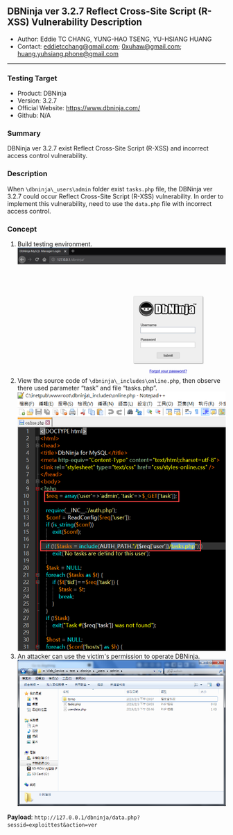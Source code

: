 ## DBNinja ver 3.2.7 Reflect Cross-Site Script (R-XSS) Vulnerability Description
- Author: Eddie TC CHANG, YUNG-HAO TSENG, YU-HSIANG HUANG
- Contact: eddietcchang@gmail.com; 0xuhaw@gmail.com; huang.yuhsiang.phone@gmail.com
---
### Testing Target
- Product: DBNinja
- Version: 3.2.7
- Official Website: https://www.dbninja.com/
- Github: N/A

### Summary
DBNinja ver 3.2.7 exist Reflect Cross-Site Script (R-XSS) and incorrect access control vulnerability.

### Description
When `\dbninja\_users\admin` folder exist `tasks.php` file, the DBNinja ver 3.2.7 could occur Reflect Cross-Site Script (R-XSS) vulnerability. In order to implement this vulnerability, need to use the `data.php` file with incorrect access control.
 
### Concept
1. Build testing environment.
![](./png/1.png)
2. View the source code of `\dbninja\_includes\online.php`, then observe there used parameter “task” and file “tasks.php”.
![](./png/2.png)
3. An attacker can use the victim's permission to operate DBNinja.
![](./png/3.png)

 **Payload**: `http://127.0.0.1/dbninja/data.php?sessid=exploittest&action=ver`
<!--stackedit_data:
eyJoaXN0b3J5IjpbLTExNDI5OTIyNzhdfQ==
-->